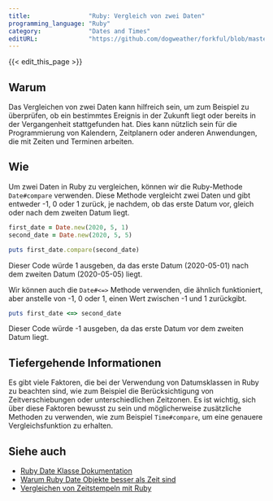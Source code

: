 ```yaml
---
title:                "Ruby: Vergleich von zwei Daten"
programming_language: "Ruby"
category:             "Dates and Times"
editURL:              "https://github.com/dogweather/forkful/blob/master/content/de/ruby/comparing-two-dates.md"
---
```


{{< edit_this_page >}}

## Warum

Das Vergleichen von zwei Daten kann hilfreich sein, um zum Beispiel zu überprüfen, ob ein bestimmtes Ereignis in der Zukunft liegt oder bereits in der Vergangenheit stattgefunden hat. Dies kann nützlich sein für die Programmierung von Kalendern, Zeitplanern oder anderen Anwendungen, die mit Zeiten und Terminen arbeiten.

## Wie

Um zwei Daten in Ruby zu vergleichen, können wir die Ruby-Methode `Date#compare` verwenden. Diese Methode vergleicht zwei Daten und gibt entweder -1, 0 oder 1 zurück, je nachdem, ob das erste Datum vor, gleich oder nach dem zweiten Datum liegt.

```Ruby
first_date = Date.new(2020, 5, 1)
second_date = Date.new(2020, 5, 5)

puts first_date.compare(second_date)
```
Dieser Code würde 1 ausgeben, da das erste Datum (2020-05-01) nach dem zweiten Datum (2020-05-05) liegt.

Wir können auch die `Date#<=>` Methode verwenden, die ähnlich funktioniert, aber anstelle von -1, 0 oder 1, einen Wert zwischen -1 und 1 zurückgibt.

```Ruby
puts first_date <=> second_date
```
Dieser Code würde -1 ausgeben, da das erste Datum vor dem zweiten Datum liegt.

## Tiefergehende Informationen

Es gibt viele Faktoren, die bei der Verwendung von Datumsklassen in Ruby zu beachten sind, wie zum Beispiel die Berücksichtigung von Zeitverschiebungen oder unterschiedlichen Zeitzonen. Es ist wichtig, sich über diese Faktoren bewusst zu sein und möglicherweise zusätzliche Methoden zu verwenden, wie zum Beispiel `Time#compare`, um eine genauere Vergleichsfunktion zu erhalten.

## Siehe auch

- [Ruby Date Klasse Dokumentation](https://ruby-doc.org/stdlib-2.7.0/libdoc/date/rdoc/Date.html)
- [Warum Ruby Date Objekte besser als Zeit sind](https://thoughtbot.com/blog/why-ruby-date-objects-are-better-than-time)
- [Vergleichen von Zeitstempeln mit Ruby](https://stackoverflow.com/questions/108820/foo-to-compare-dates-in-ruby-on-rails)